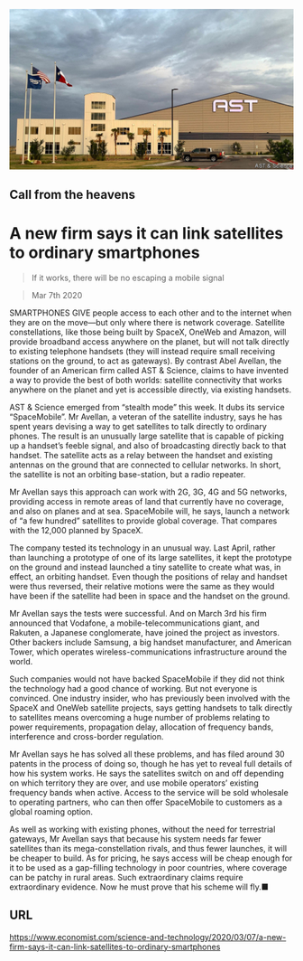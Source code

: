 ![](./images/20200307_STP502.jpg)

## Call from the heavens

# A new firm says it can link satellites to ordinary smartphones

> If it works, there will be no escaping a mobile signal

> Mar 7th 2020

SMARTPHONES GIVE people access to each other and to the internet when they are on the move—but only where there is network coverage. Satellite constellations, like those being built by SpaceX, OneWeb and Amazon, will provide broadband access anywhere on the planet, but will not talk directly to existing telephone handsets (they will instead require small receiving stations on the ground, to act as gateways). By contrast Abel Avellan, the founder of an American firm called AST & Science, claims to have invented a way to provide the best of both worlds: satellite connectivity that works anywhere on the planet and yet is accessible directly, via existing handsets.

AST & Science emerged from “stealth mode” this week. It dubs its service “SpaceMobile”. Mr Avellan, a veteran of the satellite industry, says he has spent years devising a way to get satellites to talk directly to ordinary phones. The result is an unusually large satellite that is capable of picking up a handset’s feeble signal, and also of broadcasting directly back to that handset. The satellite acts as a relay between the handset and existing antennas on the ground that are connected to cellular networks. In short, the satellite is not an orbiting base-station, but a radio repeater.

Mr Avellan says this approach can work with 2G, 3G, 4G and 5G networks, providing access in remote areas of land that currently have no coverage, and also on planes and at sea. SpaceMobile will, he says, launch a network of “a few hundred” satellites to provide global coverage. That compares with the 12,000 planned by SpaceX.

The company tested its technology in an unusual way. Last April, rather than launching a prototype of one of its large satellites, it kept the prototype on the ground and instead launched a tiny satellite to create what was, in effect, an orbiting handset. Even though the positions of relay and handset were thus reversed, their relative motions were the same as they would have been if the satellite had been in space and the handset on the ground.

Mr Avellan says the tests were successful. And on March 3rd his firm announced that Vodafone, a mobile-telecommunications giant, and Rakuten, a Japanese conglomerate, have joined the project as investors. Other backers include Samsung, a big handset manufacturer, and American Tower, which operates wireless-communications infrastructure around the world.

Such companies would not have backed SpaceMobile if they did not think the technology had a good chance of working. But not everyone is convinced. One industry insider, who has previously been involved with the SpaceX and OneWeb satellite projects, says getting handsets to talk directly to satellites means overcoming a huge number of problems relating to power requirements, propagation delay, allocation of frequency bands, interference and cross-border regulation.

Mr Avellan says he has solved all these problems, and has filed around 30 patents in the process of doing so, though he has yet to reveal full details of how his system works. He says the satellites switch on and off depending on which territory they are over, and use mobile operators’ existing frequency bands when active. Access to the service will be sold wholesale to operating partners, who can then offer SpaceMobile to customers as a global roaming option.

As well as working with existing phones, without the need for terrestrial gateways, Mr Avellan says that because his system needs far fewer satellites than its mega-constellation rivals, and thus fewer launches, it will be cheaper to build. As for pricing, he says access will be cheap enough for it to be used as a gap-filling technology in poor countries, where coverage can be patchy in rural areas. Such extraordinary claims require extraordinary evidence. Now he must prove that his scheme will fly.■

## URL

https://www.economist.com/science-and-technology/2020/03/07/a-new-firm-says-it-can-link-satellites-to-ordinary-smartphones

